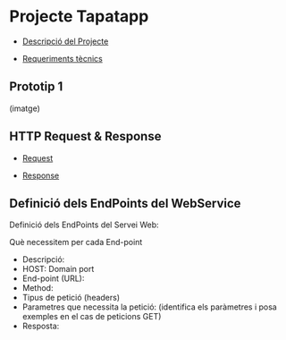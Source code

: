 # Projecte Tapatapp 
- [Descripció del Projecte](Informació/descripcio.md)

- [Requeriments tècnics](Informació/Requeriments.md)

## Prototip 1
(imatge)

## HTTP Request & Response

- [Request](HTTP/http.request.md)

- [Response](HTTP/http.response.md)


## Definició dels EndPoints del WebService
Definició dels EndPoints del Servei Web:

Què necessitem per cada End-point

- Descripció:
- HOST: Domain port
- End-point (URL):
- Method:
- Tipus de petició (headers)
- Parametres que necessita la petició: (identifica els paràmetres i posa exemples en el cas de peticions GET)
- Resposta: